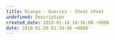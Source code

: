 ```yaml
---
title: Django - Queries - Cheat sheet
undefined: Description
created_date: 2018-01-16 18:30:00 +0000
date: 2018-01-28 01:34:06 +0000
---
```

